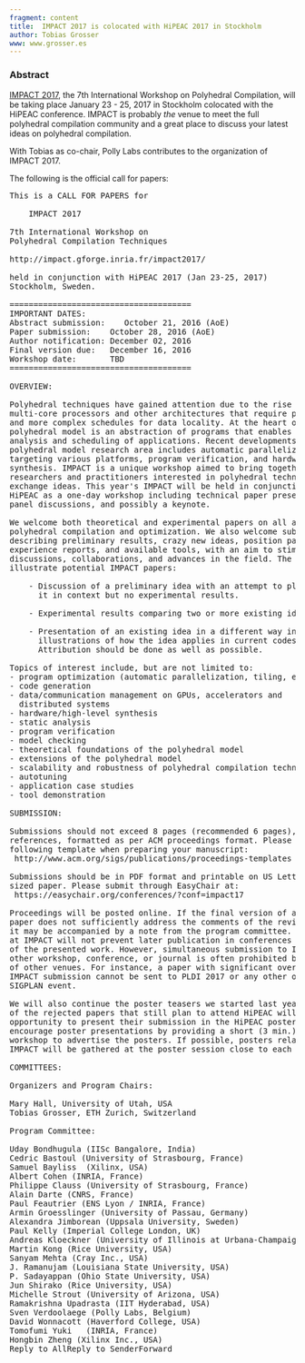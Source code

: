 ```yaml
---
fragment: content
title:  IMPACT 2017 is colocated with HiPEAC 2017 in Stockholm
author: Tobias Grosser
www: www.grosser.es
---
```



### Abstract

[IMPACT 2017](http://impact.gforge.inria.fr/impact2017), the 7th International
Workshop on Polyhedral Compilation, will be taking place January 23 - 25, 2017
in Stockholm colocated with the HiPEAC conference. IMPACT is probably
<em>the</em> venue to meet the full polyhedral compilation community and
a great place to discuss your latest ideas on polyhedral compilation.

With Tobias as co-chair, Polly Labs contributes to the organization of IMPACT
2017.

The following is the official call for papers:
<pre>
This is a CALL FOR PAPERS for

    IMPACT 2017

7th International Workshop on
Polyhedral Compilation Techniques

http://impact.gforge.inria.fr/impact2017/

held in conjunction with HiPEAC 2017 (Jan 23-25, 2017)
Stockholm, Sweden.

======================================
IMPORTANT DATES:
Abstract submission:    October 21, 2016 (AoE)
Paper submission:    October 28, 2016 (AoE)
Author notification: December 02, 2016
Final version due:   December 16, 2016
Workshop date:       TBD
======================================

OVERVIEW:

Polyhedral techniques have gained attention due to the rise of
multi-core processors and other architectures that require parallelism
and more complex schedules for data locality. At the heart of the
polyhedral model is an abstraction of programs that enables powerful
analysis and scheduling of applications. Recent developments in the
polyhedral model research area includes automatic parallelization
targeting various platforms, program verification, and hardware
synthesis. IMPACT is a unique workshop aimed to bring together
researchers and practitioners interested in polyhedral techniques to
exchange ideas. This year's IMPACT will be held in conjunction with
HiPEAC as a one-day workshop including technical paper presentations,
panel discussions, and possibly a keynote.

We welcome both theoretical and experimental papers on all aspects of
polyhedral compilation and optimization. We also welcome submissions
describing preliminary results, crazy new ideas, position papers,
experience reports, and available tools, with an aim to stimulate
discussions, collaborations, and advances in the field. The following
illustrate potential IMPACT papers:

	- Discussion of a preliminary idea with an attempt to place
	  it in context but no experimental results.

	- Experimental results comparing two or more existing ideas.

	- Presentation of an existing idea in a different way including
	  illustrations of how the idea applies in current codes.
	  Attribution should be done as well as possible.

Topics of interest include, but are not limited to:
- program optimization (automatic parallelization, tiling, etc.)
- code generation
- data/communication management on GPUs, accelerators and
  distributed systems
- hardware/high-level synthesis
- static analysis
- program verification
- model checking
- theoretical foundations of the polyhedral model
- extensions of the polyhedral model
- scalability and robustness of polyhedral compilation techniques
- autotuning
- application case studies
- tool demonstration

SUBMISSION:

Submissions should not exceed 8 pages (recommended 6 pages), excluding
references, formatted as per ACM proceedings format. Please use the
following template when preparing your manuscript:
 http://www.acm.org/sigs/publications/proceedings-templates

Submissions should be in PDF format and printable on US Letter or A4
sized paper. Please submit through EasyChair at:
 https://easychair.org/conferences/?conf=impact17

Proceedings will be posted online. If the final version of an accepted
paper does not sufficiently address the comments of the reviewers, then
it may be accompanied by a note from the program committee. Publication
at IMPACT will not prevent later publication in conferences or journals
of the presented work. However, simultaneous submission to IMPACT and
other workshop, conference, or journal is often prohibited by the policy
of other venues. For instance, a paper with significant overlap with
IMPACT submission cannot be sent to PLDI 2017 or any other overlapping
SIGPLAN event.

We will also continue the poster teasers we started last year. Authors
of the rejected papers that still plan to attend HiPEAC will have an
opportunity to present their submission in the HiPEAC poster session. We
encourage poster presentations by providing a short (3 min.) slot in the
workshop to advertise the posters. If possible, posters related to
IMPACT will be gathered at the poster session close to each other.

COMMITTEES:

Organizers and Program Chairs:

Mary Hall, University of Utah, USA
Tobias Grosser, ETH Zurich, Switzerland

Program Committee:

Uday Bondhugula (IISc Bangalore, India)
Cedric Bastoul (University of Strasbourg, France)
Samuel Bayliss  (Xilinx, USA)
Albert Cohen (INRIA, France)
Philippe Clauss (University of Strasbourg, France)
Alain Darte (CNRS, France)
Paul Feautrier (ENS Lyon / INRIA, France)
Armin Groesslinger (University of Passau, Germany)
Alexandra Jimborean (Uppsala University, Sweden)
Paul Kelly (Imperial College London, UK)
Andreas Kloeckner (University of Illinois at Urbana-Champaign, USA)
Martin Kong (Rice University, USA)
Sanyam Mehta (Cray Inc., USA)
J. Ramanujam (Louisiana State University, USA)
P. Sadayappan (Ohio State University, USA)
Jun Shirako (Rice University, USA)
Michelle Strout (University of Arizona, USA)
Ramakrishna Upadrasta (IIT Hyderabad, USA)
Sven Verdoolaege (Polly Labs, Belgium)
David Wonnacott (Haverford College, USA)
Tomofumi Yuki   (INRIA, France)
Hongbin Zheng (Xilinx Inc., USA)
Reply to AllReply to SenderForward
</pre>
